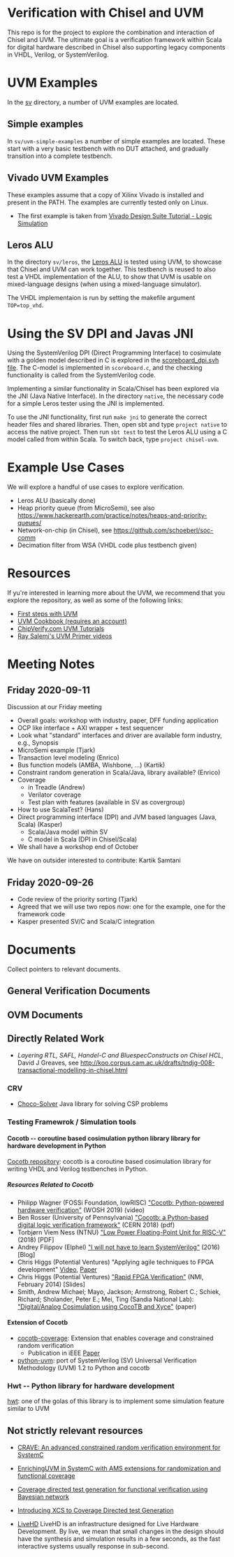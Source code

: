 # Verification with Chisel and UVM

This repo is for the project to explore the combination and interaction of Chisel
and UVM. The ultimate goal is a verification framework within Scala for digital
hardware described in Chisel also supporting legacy components in VHDL, Verilog,
or SystemVerilog.


# UVM Examples
In the [sv](sv) directory, a number of UVM examples are located. 

## Simple examples
 In `sv/uvm-simple-examples` a number of simple examples are located. These start with a very basic testbench with no DUT attached, and gradually transition into a complete testbench.

## Vivado UVM Examples
These examples assume that a copy of Xilinx Vivado is installed and present in the PATH. The examples are currently tested only on Linux.
* The first example is taken from [Vivado Design Suite Tutorial - Logic Simulation](https://www.xilinx.com/support/documentation/sw_manuals/xilinx2020_1/ug937-vivado-design-suite-simulation-tutorial.pdf)


## Leros ALU
In the directory `sv/leros`, the [Leros ALU](src/main/scala/leros/AluAccuChisel.scala) is tested using UVM, to showcase that Chisel and UVM can work together. This testbench is reused to also test a VHDL implementation of the ALU, to show that UVM is usable on mixed-language designs (when using a mixed-language simulator).

The VHDL implementaion is run by setting the makefile argument `TOP=top_vhd`.

# Using the SV DPI and Javas JNI
Using the SystemVerilog DPI (Direct Programming Interface) to cosimulate with a golden model described in C is explored in the [scoreboard_dpi.svh file](sv/leros/scoreboards/scoreboard_dpi.svh). The C-model is implemented in `scoreboard.c`, and the checking functionality is called from the SystemVerilog code.

Implementing a similar functionality in Scala/Chisel has been explored via the JNI (Java Native Interface). In the directory `native`, the necessary code for a simple Leros tester using the JNI is implemented. 

To use the JNI functionality, first run `make jni` to generate the correct header files and shared libraries. Then, open sbt and type `project native` to access the native project. Then run `sbt test` to test the Leros ALU using a C model called from within Scala. To switch back, type `project chisel-uvm`. 
# Example Use Cases

We will explore a handful of use cases to explore verification.

 * Leros ALU (basically done)
 * Heap priority queue (from MicroSemi),
   see also https://www.hackerearth.com/practice/notes/heaps-and-priority-queues/
 * Network-on-chip (in Chisel), see https://github.com/schoeberl/soc-comm
 * Decimation filter from WSA (VHDL code plus testbench given)

# Resources
If yu're interested in learning more about the UVM, we recommend that you explore the repository, as well as some of the following links:
* [First steps with UVM](https://www.youtube.com/watch?v=qLr8ayWM_Ww)
* [UVM Cookbook (requires an account)](https://verificationacademy.com/cookbook/uvm)
* [ChipVerify.com UVM Tutorials](https://www.chipverify.com/table/uvm/)
* [Ray Salemi's UVM Primer videos](https://www.youtube.com/watch?v=eeU2zpgXv1A&list=PLigQ6Cc3qFpI_WTgqtDXi_Msk3yRuKGGJ)


# Meeting Notes

## Friday 2020-09-11

Discussion at our Friday meeting

 * Overall goals: workshop with industry, paper, DFF funding application
 * OCP like interface + AXI wrapper + test sequencer
 * Look what "standard" interfaces and driver are available form industry, e.g., Synopsis
 * MicroSemi example (Tjark)
 * Transaction level modeling (Enrico)
 * Bus function models (AMBA, Wishbone, ...) (Kartik)
 * Constraint random generation in Scala/Java, library available? (Enrico)
 * Coverage
   * in Treadle (Andrew)
   * Verilator coverage
   * Test plan with features (available in SV as covergroup)
 * How to use ScalaTest? (Hans)
 * Direct programming interface (DPI) and JVM based languages (Java, Scala) (Kasper)
   * Scala/Java model within SV
   * C model in Scala (DPI in Chisel/Scala)
 * We shall have a workshop end of October

We have on outsider interested to contribute: Kartik Samtani

## Friday 2020-09-26

 * Code review of the priority sorting (Tjark)
 * Agreed that we will use two repos now: one for the example, one for the framework code
 * Kasper presented SV/C and Scala/C integration

# Documents

Collect pointers to relevant documents.

## General Verification Documents

## OVM Documents

## Directly Related Work

- *Layering RTL, SAFL, Handel-C and BluespecConstructs on Chisel HCL*, David J Greaves,
 see http://koo.corpus.cam.ac.uk/drafts/tndjg-008-transactional-modelling-in-chisel.html

### CRV
- [Choco-Solver](https://github.com/chocoteam/choco-solver) Java library for solving CSP problems

### Testing Framewrok / Simulation tools
#### Cocotb -- coroutine based cosimulation python library library for hardware development in Python
[Cocotb repository](https://github.com/cocotb/cocotb): cocotb is a coroutine based cosimulation library for writing VHDL and Verilog testbenches in Python.

##### Resources Related to Cocotb
  - Philipp Wagner (FOSSi Foundation, lowRISC) ["Cocotb: Python-powered hardware verification"](https://www.youtube.com/watch?v=GUcKJ5zXgPA) (WOSH 2019) (video)
  - Ben Rosser (University of Pennsylvania) ["Cocotb: a Python-based digital logic verification framework"](https://indico.cern.ch/event/776422/attachments/1769690/2874927/cocotb_talk.pdf) (CERN 2018) (pdf)
  - Torbjørn Viem Ness (NTNU) ["Low Power Floating-Point Unit for RISC-V"](https://brage.bibsys.no/xmlui/bitstream/handle/11250/2564801/19493_FULLTEXT.pdf?sequence=1&isAllowed=y) (2018) [PDF]
  - Andrey Filippov (Elphel) ["I will not have to learn SystemVerilog"](https://www.elphel.com/blog/2016/07/i-will-not-have-to-learn-systemverilog/) (2016) [Blog]
  - Chris Higgs (Potential Ventures) "Applying agile techniques to FPGA development" [Video](https://www.youtube.com/watch?v=Wi_1bUgHl8s), [Paper](http://www.testandverification.com/conferences/verification-futures/2015-europe/speaker-chris-higgs-potential-ventures/)
  - Chris Higgs (Potential Ventures) ["Rapid FPGA Verification"](https://docs.google.com/presentation/d/1U22Y_yyQRAecXXvOKFbHU8p_pGsB-u7iaK57Tw92U_A/embed?start=false&loop=false&delayms=3000) (NMI, February 2014) [Slides]
  - Smith, Andrew Michael; Mayo, Jackson; Armstrong, Robert C.; Schiek, Richard; Sholander, Peter E.; Mei, Ting (Sandia National Lab): ["Digital/Analog Cosimulation using CocoTB and Xyce"](https://www.osti.gov/biblio/1488489) (paper)

#### Extension of Cocotb
- [cocotb-coverage](https://github.com/mciepluc/cocotb-coverage): Extension that enables coverage and constrained random verification
  - Publication in iEEE [Paper](https://ieeexplore.ieee.org/document/7566600)
- [python-uvm](https://github.com/tpoikela/uvm-python): port of SystemVerilog (SV) Universal Verification Methodology (UVM) 1.2 to Python and cocotb
### Hwt --  Python library for hardware development
[hwt](https://github.com/Nic30/hwt):  one of the golas of this library is to implement some simulation feature similar to UVM



## Not strictly relevant resources
- [CRAVE: An advanced constrained random verification environment for SystemC](https://ieeexplore.ieee.org/document/6376356)
- [EnrichingUVM in SystemC with AMS extensions for randomization and functional coverage](https://www.researchgate.net/publication/267437715_Enriching_UVM_in_SystemC_with_AMS_extensions_for_randomization_and_coverage)
- [Coverage  directed  test  generation  for  functional  verification  using  Bayesian  network](https://www.research.ibm.com/haifa/dept/_svt/papers/simulation/18_2.pdf)
- [Introducing XCS to Coverage Directed test Generation](https://ieeexplore.ieee.org/document/6114166)

- [LiveHD](https://github.com/masc-ucsc/livehd) LiveHD is an infrastructure designed for Live Hardware Development. By live, we mean that small changes in the design should have the synthesis and simulation results in a few seconds, as the fast interactive systems usually response in sub-second.

